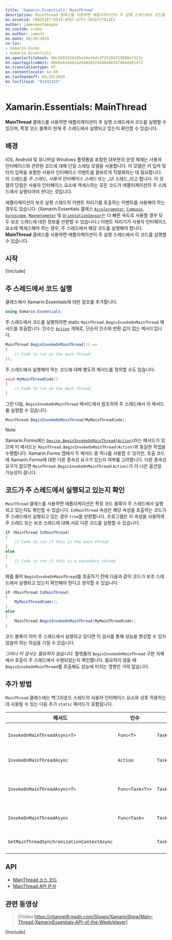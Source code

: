 ```yaml
---
title: 'Xamarin.Essentials: MainThread'
description: MainThread 클래스를 사용하면 애플리케이션이 주 실행 스레드에서 코드를 실행할 수 있습니다.
ms.assetid: CD6D51E7-D933-4FE7-A7F7-392EF27812E1
author: jamesmontemagno
ms.custom: video
ms.author: jamont
ms.date: 08/20/2019
no-loc:
- Xamarin.Forms
- Xamarin.Essentials
ms.openlocfilehash: 0dc8981024105e24ef4dcd725284723060e7313c
ms.sourcegitcommit: 00e6a61eb82ad5b0dd323d48d483a74bedd814f2
ms.translationtype: HT
ms.contentlocale: ko-KR
ms.lasthandoff: 09/29/2020
ms.locfileid: "91432315"
---
```

# <a name="no-locxamarinessentials-mainthread"></a>Xamarin.Essentials: MainThread

**MainThread** 클래스를 사용하면 애플리케이션이 주 실행 스레드에서 코드를 실행할 수 있으며, 특정 코드 블록이 현재 주 스레드에서 실행되고 있는지 확인할 수 있습니다.

## <a name="background"></a>배경

iOS, Android 및 유니버설 Windows 플랫폼을 포함한 대부분의 운영 체제는 사용자 인터페이스와 관련된 코드에 대해 단일 스레딩 모델을 사용합니다. 이 모델은 키 입력 및 터치 입력을 포함한 사용자 인터페이스 이벤트를 올바르게 직렬화하는 데 필요합니다. 이 스레드를 _주 스레드_, _사용자 인터페이스 스레드_ 또는 _UI 스레드_라고 합니다. 이 모델의 단점은 사용자 인터페이스 요소에 액세스하는 모든 코드가 애플리케이션의 주 스레드에서 실행되어야 한다는 것입니다.

애플리케이션이 보조 실행 스레드의 이벤트 처리기를 호출하는 이벤트를 사용해야 하는 경우도 있습니다. (Xamarin.Essentials 클래스 [`Accelerometer`](accelerometer.md), [`Compass`](compass.md), [`Gyroscope`](gyroscope.md), [`Magnetometer`](magnetometer.md) 및 [`OrientationSensor`](orientation-sensor.md)는 더 빠른 속도로 사용할 경우 모두 보조 스레드에 대한 정보를 반환할 수 있습니다.) 이벤트 처리기가 사용자 인터페이스 요소에 액세스해야 하는 경우, 주 스레드에서 해당 코드를 실행해야 합니다. **MainThread** 클래스를 사용하면 애플리케이션이 주 실행 스레드에서 이 코드를 실행할 수 있습니다.

## <a name="get-started"></a>시작

[!include[](~/essentials/includes/get-started.md)]

## <a name="running-code-on-the-main-thread"></a>주 스레드에서 코드 실행

클래스에서 Xamarin.Essentials에 대한 참조를 추가합니다.

```csharp
using Xamarin.Essentials;
```

주 스레드에서 코드를 실행하려면 static `MainThread.BeginInvokeOnMainThread` 메서드를 호출합니다. 인수는 [`Action`](xref:System.Action) 개체로, 단순히 인수와 반환 값이 없는 메서드입니다.

```csharp
MainThread.BeginInvokeOnMainThread(() =>
{
    // Code to run on the main thread
});
```

주 스레드에서 실행해야 하는 코드에 대해 별도의 메서드를 정의할 수도 있습니다.

```csharp
void MyMainThreadCode()
{
    // Code to run on the main thread
}
```

그런 다음, `BeginInvokeOnMainThread` 메서드에서 참조하여 주 스레드에서 이 메서드를 실행할 수 있습니다.

```csharp
MainThread.BeginInvokeOnMainThread(MyMainThreadCode);
```

> [!NOTE]
> Xamarin.Forms에는 [`Device.BeginInvokeOnMainThread(Action)`](/dotnet/api/xamarin.forms.device.begininvokeonmainthread)라는 메서드가 있으며 이 메서드는
> `MainThread.BeginInvokeOnMainThread(Action)`와 동일한 작업을 수행합니다.
> Xamarin.Forms 앱에서 두 메서드 중 하나를 사용할 수 있지만, 호출 코드에 Xamarin.Forms에 대한 다른 종속성 요구가 있는지 여부를 고려합니다. 다른 종속성 요구가 없으면 `MainThread.BeginInvokeOnMainThread(Action)`가 더 나은 옵션일 가능성이 큽니다.

## <a name="determining-if-code-is-running-on-the-main-thread"></a>코드가 주 스레드에서 실행되고 있는지 확인

`MainThread` 클래스를 사용하면 애플리케이션은 특정 코드 블록이 주 스레드에서 실행되고 있는지도 확인할 수 있습니다. `IsMainThread` 속성은 해당 속성을 호출하는 코드가 주 스레드에서 실행되고 있는 경우 `true`를 반환합니다. 프로그램은 이 속성을 사용하여 주 스레드 또는 보조 스레드에 대해 서로 다른 코드를 실행할 수 있습니다.

```csharp
if (MainThread.IsMainThread)
{
    // Code to run if this is the main thread
}
else
{
    // Code to run if this is a secondary thread
}
```

예를 들어 `BeginInvokeOnMainThread`를 호출하기 전에 다음과 같이 코드가 보조 스레드에서 실행되고 있는지 확인해야 한다고 생각할 수 있습니다.

```csharp
if (MainThread.IsMainThread)
{
    MyMainThreadCode();
}
else
{
    MainThread.BeginInvokeOnMainThread(MyMainThreadCode);
}
```

코드 블록이 이미 주 스레드에서 실행되고 있다면 이 검사를 통해 성능을 향상할 수 있지 않을까 하는 의심을 가질 수 있습니다.

_그러나 이 검사는 필요하지 않습니다._ 플랫폼의 `BeginInvokeOnMainThread` 구현 자체에서 호출이 주 스레드에서 수행되었는지 확인합니다. 필요하지 않을 때 `BeginInvokeOnMainThread`를 호출해도 성능에 미치는 영향은 거의 없습니다.

## <a name="additional-methods"></a>추가 방법

`MainThread` 클래스에는 백그라운드 스레드의 사용자 인터페이스 요소와 상호 작용하는 데 사용될 수 있는 다음 추가 `static` 메서드가 포함됩니다.

| 메서드 | 인수 | 반환 값 | 용도 |
|---|---|---|---|
| `InvokeOnMainThreadAsync<T>` | `Func<T>` | `Task<T>` | 주 스레드에서 `Func<T>`를 호출하고 완료될 때까지 기다립니다. |
| `InvokeOnMainThreadAsync` | `Action` | `Task` | 주 스레드에서 `Action`을 호출하고 완료될 때까지 기다립니다. |
| `InvokeOnMainThreadAsync<T>`| `Func<Task<T>>` | `Task<T>` | 주 스레드에서 `Func<Task<T>>`를 호출하고 완료될 때까지 기다립니다. |
| `InvokeOnMainThreadAsync` | `Func<Task>` | `Task` | 주 스레드에서 `Func<Task>`를 호출하고 완료될 때까지 기다립니다. |
| `GetMainThreadSynchronizationContextAsync` | | `Task<SynchronizationContext>` | 주 스레드의 `SynchronizationContext`를 반환합니다. |

## <a name="api"></a>API

- [MainThread 소스 코드](https://github.com/xamarin/Essentials/tree/main/Xamarin.Essentials/MainThread)
- [MainThread API 문서](xref:Xamarin.Essentials.MainThread)

## <a name="related-video"></a>관련 동영상

> [!Video https://channel9.msdn.com/Shows/XamarinShow/Main-Thread-XamarinEssentials-API-of-the-Week/player]

[!include[](~/essentials/includes/xamarin-show-essentials.md)]